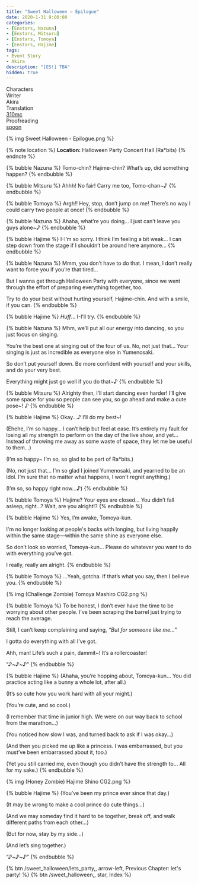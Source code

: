 ```yaml
---
title: "Sweet Halloween – Epilogue"
date: 2020-1-31 9:00:00
categories:
- [Enstars, Nazuna]
- [Enstars, Mitsuru]
- [Enstars, Tomoya]
- [Enstars, Hajime]
tags:
- Event Story
- Akira
description: "[ES!] TBA"
hidden: true
---
```

<div class="three-wrapper" style="--storyColor:#965e7d;--storyColor-rgb:150,94,125;--storyColor-h:326.8;--storyColor-s: 23%;--storyColor-l:47.8%;">
    <div class="info-area">
        <div class="info">
            <div class="info-item characters">
                <div class="label">
                    Characters
                </div>
                <div class="value">
                <a href="/categories/Enstars/Nazuna" character="Nazuna"></a>
                <a href="/categories/Enstars/Mitsuru" character="Mitsuru"></a>
                <a href="/categories/Enstars/Tomoya" character="Tomoya"></a>
                <a href="/categories/Enstars/Hajime" character="Hajime"></a>
                </div>
            </div>
            <div class="info-item one">
                <div class="label">
                    Writer
                </div>
                <div class="value">
                    Akira
                </div>
            </div>
            <div class="info-item two">
                <div class="label">
                    Translation
                </div>
                <div class="value">
                    <a href="/about">310mc</a>
                </div>
            </div>
            <div class="info-item three">
                <div class="label">
                   Proofreading
                </div>
                <div class="value">
                    <a href="https://twitter.com/splafyoon">spoon</a>
                </div>
            </div>
        </div>
    </div>
</div>

<!-- more -->

{% img Sweet Halloween - Epilogue.png %}

{% note location %}
**Location:** Halloween Party Concert Hall (Ra*bits)
{% endnote %}

{% bubble Nazuna %}
Tomo-chin? Hajime-chin? What’s up, did something happen?
{% endbubble %}

{% bubble Mitsuru %}
Ahhh! No fair! Carry me too, Tomo-chan~♪
{% endbubble %}

{% bubble Tomoya %}
Argh!! Hey, stop, don’t jump on me! There’s no way I could carry two people at once!
{% endbubble %}

{% bubble Nazuna %}
Ahaha, what’re you doing… I just can’t leave you guys alone~♪
{% endbubble %}

{% bubble Hajime %}
I-I’m so sorry. I think I’m feeling a bit weak… I can step down from the stage if I shouldn’t be around here anymore…
{% endbubble %}

{% bubble Nazuna %}
Mmm, you don’t have to do that. I mean, I don’t really want to force you if you’re that tired…

But I wanna get through Halloween Party with everyone, since we went through the effort of preparing everything together, too.

Try to do your best without hurting yourself, Hajime-chin. And with a smile, if you can.
{% endbubble %}

{% bubble Hajime %}
*Huff*… I-I’ll try.
{% endbubble %}

{% bubble Nazuna %}
Mhm, we’ll put all our energy into dancing, so you just focus on singing.

You’re the best one at singing out of the four of us. No, not just that… Your singing is just as incredible as everyone else in Yumenosaki.

So don’t put yourself down. Be more confident with yourself and your skills, and do your very best.

Everything might just go well if you do that~♪
{% endbubble %}

{% bubble Mitsuru %}
Alrighty then, I’ll start dancing even harder! I’ll give some space for you so people can see you, so go ahead and make a cute pose~! ♪
{% endbubble %}

{% bubble Hajime %}
Okay…♪ I’ll do my best~!

(Ehehe, I’m so happy… I can’t help but feel at ease. It’s entirely my fault for losing all my strength to perform on the day of the live show, and yet… Instead of throwing me away as some waste of space, they let me be useful to them…)

(I’m so happy~ I’m so, so glad to be part of Ra*bits.)

(No, not just that… I’m so glad I joined Yumenosaki, and yearned to be an idol. I’m sure that no matter what happens, I won't regret anything.)

(I’m so, so happy right now…♪)
{% endbubble %}

{% bubble Tomoya %}
Hajime? Your eyes are closed… You didn’t fall asleep, right…? Wait, are you alright!?
{% endbubble %}

{% bubble Hajime %}
Yes, I’m awake, Tomoya-kun.

I'm no longer looking at people's backs with longing, but living happily within the same stage—within the same shine as everyone else.

So don’t look so worried, Tomoya-kun… Please do whatever *you* want to do with everything you’ve got.

I really, really am alright.
{% endbubble %}

{% bubble Tomoya %}
…Yeah, gotcha. If that’s what you say, then I believe you.
{% endbubble %}

{% img (Challenge Zombie) Tomoya Mashiro CG2.png %}

{% bubble Tomoya %}
To be honest, I don’t ever have the time to be worrying about other people. I’ve been scraping the barrel just trying to reach the average.

Still, I can’t keep complaining and saying, *“But for someone like me…”*

I gotta do everything with all I’ve got.

Ahh, man! Life’s such a pain, dammit~! It’s a rollercoaster!

“♪\~♪\~♪”
{% endbubble %}

{% bubble Hajime %}
(Ahaha, you’re hopping about, Tomoya-kun… You did practice acting like a bunny a whole lot, after all.)

(It’s so cute how you work hard with all your might.)

(You’re cute, and so cool.)

(I remember that time in junior high. We were on our way back to school from the marathon…)

(You noticed how slow I was, and turned back to ask if I was okay…)

(And then you picked me up like a princess. I was embarrassed, but you must’ve been embarrassed about it, too.)

(Yet you still carried me, even though you didn’t have the strength to… All for my sake.)
{% endbubble %}

{% img (Honey Zombie) Hajime Shino CG2.png %}

{% bubble Hajime %}
(You’ve been my prince ever since that day.)

(It may be wrong to make a cool prince do cute things…)

(And we may someday find it hard to be together, break off, and walk different paths from each other…)

(But for now, stay by my side…)

(And let’s sing together.)

“♪\~♪\~♪”
{% endbubble %}

<div toc>
{% btn /sweet_halloween/lets_party,, arrow-left, Previous Chapter: let's party! %}
{% btn /sweet_halloween,, star, Index %}
</div>
